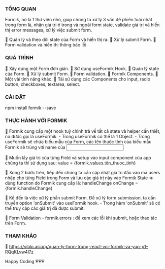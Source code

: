 
### TỔNG QUAN

Formik, nó là 1 thư viện nhỏ, giúp chúng ta xử lý 3 vấn đề phiền toái nhất trong form là, nhận giá trị ở trong và ngoài form state, validate giá trị và hiển thị error messages, xử lý việc submit form.

🍣 Quản lý và theo dõi state của Form và hiển thị ra.
🍣 Xử lý submit Form.
🍣 Form validation và hiển thị thông báo lỗi.

### QUÁ TRÌNH 

🎯 Xây dựng một Form đơn giản.
🎯 Sử dụng useFormik Hook.
🎯 Quản lý state của Form.
🎯 Xử lý submit Form.
🎯 Form validation.
🎯 Formik Components.
🎯 Một vài tính năng khác.
🎯 Tái sử dụng các Components cho input, radio button, checkboxes, textarea, select.

### CÀI ĐẶT

npm install formik --save

### THỰC HÀNH VỚI FORMIK

🍣 Formik cung cấp một hook tuỳ chỉnh trả về tất cả state và helper cần thiết, nó được gọi là useFormik.
    - Trong useFormik có thể là 1 Object.
    - Trong useFormik sẽ chứa biểu mẫu của Form, các tên thuộc tính của biểu mẫu Formik sẽ trùng với name của <input/>

🍣 Muốn lấy giá trị của từng Field và setup vào input component của app chúng ta thì sử dụng sau:
    value = {formik.values.tên_thuoc_tinh}

🍣 Xong 2 bước trên, tiếp đến chúng ta cần cập nhật giá trị đầu vào mà users nhập cho từng Field trong Form và lưu các giá trị này vào Formik State => dùng function do Formik cung cấp là: handleChange
    onChange = {formik.handleChange}

🍣 Kế đến là việc xử lý phần submit Form. Để xử lý form submission, ta cần truyền option 'onSubmit' vào useFormik hook.
    - Trong hàm 'onSubmit' sẽ có thể truy cập các giá trị đã được submit.

🍣 Form Validation 
    - formik.errors : để xem các lỗi khi submit, hoặc thao tác trên Form.

### THAM KHẢO 

️🎯 https://viblo.asia/p/quan-ly-form-trong-react-voi-formik-va-yup-p1-RQqKLvw4l7z



Happy Coding 💗💗💗